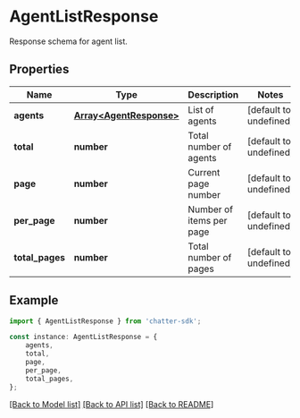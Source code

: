 # AgentListResponse

Response schema for agent list.

## Properties

Name | Type | Description | Notes
------------ | ------------- | ------------- | -------------
**agents** | [**Array&lt;AgentResponse&gt;**](AgentResponse.md) | List of agents | [default to undefined]
**total** | **number** | Total number of agents | [default to undefined]
**page** | **number** | Current page number | [default to undefined]
**per_page** | **number** | Number of items per page | [default to undefined]
**total_pages** | **number** | Total number of pages | [default to undefined]

## Example

```typescript
import { AgentListResponse } from 'chatter-sdk';

const instance: AgentListResponse = {
    agents,
    total,
    page,
    per_page,
    total_pages,
};
```

[[Back to Model list]](../README.md#documentation-for-models) [[Back to API list]](../README.md#documentation-for-api-endpoints) [[Back to README]](../README.md)
